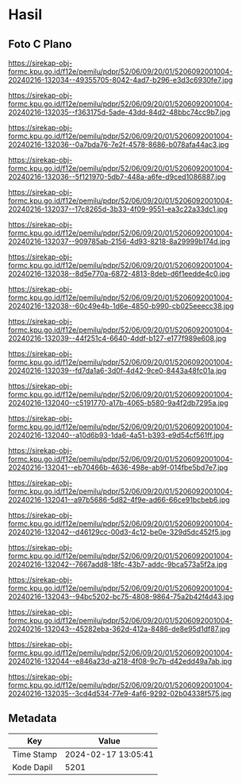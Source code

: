 # Hasil

## Foto C Plano

https://sirekap-obj-formc.kpu.go.id/f12e/pemilu/pdpr/52/06/09/20/01/5206092001004-20240216-132034--49355705-8042-4ad7-b296-e3d3c6930fe7.jpg

https://sirekap-obj-formc.kpu.go.id/f12e/pemilu/pdpr/52/06/09/20/01/5206092001004-20240216-132035--f363175d-5ade-43dd-84d2-48bbc74cc9b7.jpg

https://sirekap-obj-formc.kpu.go.id/f12e/pemilu/pdpr/52/06/09/20/01/5206092001004-20240216-132036--0a7bda76-7e2f-4578-8686-b078afa44ac3.jpg

https://sirekap-obj-formc.kpu.go.id/f12e/pemilu/pdpr/52/06/09/20/01/5206092001004-20240216-132036--5f121970-5db7-448a-a6fe-d9ced1086887.jpg

https://sirekap-obj-formc.kpu.go.id/f12e/pemilu/pdpr/52/06/09/20/01/5206092001004-20240216-132037--17c8265d-3b33-4f09-9551-ea3c22a33dc1.jpg

https://sirekap-obj-formc.kpu.go.id/f12e/pemilu/pdpr/52/06/09/20/01/5206092001004-20240216-132037--909785ab-2156-4d93-8218-8a29999b174d.jpg

https://sirekap-obj-formc.kpu.go.id/f12e/pemilu/pdpr/52/06/09/20/01/5206092001004-20240216-132038--8d5e770a-6872-4813-8deb-d6f1eedde4c0.jpg

https://sirekap-obj-formc.kpu.go.id/f12e/pemilu/pdpr/52/06/09/20/01/5206092001004-20240216-132038--60c49e4b-1d6e-4850-b990-cb025eeecc38.jpg

https://sirekap-obj-formc.kpu.go.id/f12e/pemilu/pdpr/52/06/09/20/01/5206092001004-20240216-132039--44f251c4-6640-4ddf-b127-e177f989e608.jpg

https://sirekap-obj-formc.kpu.go.id/f12e/pemilu/pdpr/52/06/09/20/01/5206092001004-20240216-132039--fd7da1a6-3d0f-4d42-9ce0-8443a48fc01a.jpg

https://sirekap-obj-formc.kpu.go.id/f12e/pemilu/pdpr/52/06/09/20/01/5206092001004-20240216-132040--c5191770-a17b-4065-b580-9a4f2db7295a.jpg

https://sirekap-obj-formc.kpu.go.id/f12e/pemilu/pdpr/52/06/09/20/01/5206092001004-20240216-132040--a10d6b93-1da6-4a51-b393-e9d54cf561ff.jpg

https://sirekap-obj-formc.kpu.go.id/f12e/pemilu/pdpr/52/06/09/20/01/5206092001004-20240216-132041--eb70466b-4636-498e-ab9f-014fbe5bd7e7.jpg

https://sirekap-obj-formc.kpu.go.id/f12e/pemilu/pdpr/52/06/09/20/01/5206092001004-20240216-132041--a97b5686-5d82-4f9e-ad66-66ce91bcbeb6.jpg

https://sirekap-obj-formc.kpu.go.id/f12e/pemilu/pdpr/52/06/09/20/01/5206092001004-20240216-132042--d46129cc-00d3-4c12-be0e-329d5dc452f5.jpg

https://sirekap-obj-formc.kpu.go.id/f12e/pemilu/pdpr/52/06/09/20/01/5206092001004-20240216-132042--7667add8-18fc-43b7-addc-9bca573a5f2a.jpg

https://sirekap-obj-formc.kpu.go.id/f12e/pemilu/pdpr/52/06/09/20/01/5206092001004-20240216-132043--94bc5202-bc75-4808-9864-75a2b42f4d43.jpg

https://sirekap-obj-formc.kpu.go.id/f12e/pemilu/pdpr/52/06/09/20/01/5206092001004-20240216-132043--45282eba-362d-412a-8486-de8e95d1df87.jpg

https://sirekap-obj-formc.kpu.go.id/f12e/pemilu/pdpr/52/06/09/20/01/5206092001004-20240216-132044--e846a23d-a218-4f08-9c7b-d42edd49a7ab.jpg

https://sirekap-obj-formc.kpu.go.id/f12e/pemilu/pdpr/52/06/09/20/01/5206092001004-20240216-132035--3cd4d534-77e9-4af6-9292-02b04338f575.jpg


## Metadata

| Key        | Value               |
| ---------- | ------------------- |
| Time Stamp | 2024-02-17 13:05:41 |
| Kode Dapil | 5201                |



